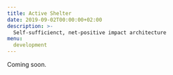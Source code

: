```yaml
---
title: Active Shelter
date: 2019-09-02T00:00:00+02:00
description: >-
  Self-sufficienct, net-positive impact architecture 
menu:
  development
---
```


Coming soon.